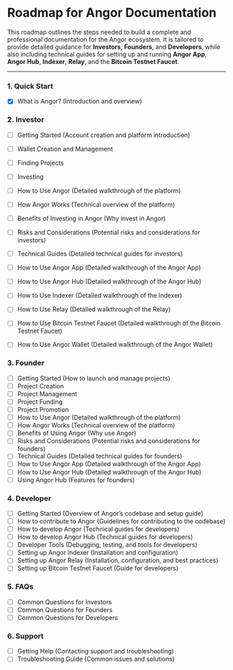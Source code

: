 # Roadmap for Angor Documentation

This roadmap outlines the steps needed to build a complete and professional documentation for the Angor ecosystem. It is tailored to provide detailed guidance for **Investors**, **Founders**, and **Developers**, while also including technical guides for setting up and running **Angor App**, **Angor Hub**, **Indexer**, **Relay**, and the **Bitcoin Testnet Faucet**.

---

### 1. **Quick Start**
- [X] What is Angor? (Introduction and overview)

### 2. **Investor**
- [ ] Getting Started (Account creation and platform introduction)
- [ ] Wallet Creation and Management
- [ ] Finding Projects 
- [ ] Investing 
- [ ] How to Use Angor (Detailed walkthrough of the platform)
- [ ] How Angor Works (Technical overview of the platform)
- [ ] Benefits of Investing in Angor (Why invest in Angor)
- [ ] Risks and Considerations (Potential risks and considerations for investors)
- [ ] Technical Guides (Detailed technical guides for investors)
- [ ] How to Use Angor App (Detailed walkthrough of the Angor App)
- [ ] How to Use Angor Hub (Detailed walkthrough of the Angor Hub)
- [ ] How to Use Indexer (Detailed walkthrough of the Indexer)
- [ ] How to Use Relay (Detailed walkthrough of the Relay)
- [ ] How to Use Bitcoin Testnet Faucet (Detailed walkthrough of the Bitcoin Testnet
  Faucet)
- [ ] How to Use Angor Wallet (Detailed walkthrough of the Angor Wallet)


### 3. **Founder**
- [ ] Getting Started (How to launch and manage projects)
- [ ] Project Creation
- [ ] Project Management
- [ ] Project Funding
- [ ] Project Promotion
- [ ] How to Use Angor (Detailed walkthrough of the platform)
- [ ] How Angor Works (Technical overview of the platform)
- [ ] Benefits of Using Angor (Why use Angor)
- [ ] Risks and Considerations (Potential risks and considerations for founders)
- [ ] Technical Guides (Detailed technical guides for founders)
- [ ] How to Use Angor App (Detailed walkthrough of the Angor App)
- [ ] How to Use Angor Hub (Detailed walkthrough of the Angor Hub)
- [ ] Using Angor Hub (Features for founders)

### 4. **Developer**
- [ ] Getting Started (Overview of Angor’s codebase and setup guide)
- [ ] How to contribute to Angor (Guidelines for contributing to the codebase)
- [ ] How to develop Angor (Technical guides for developers)
- [ ] How to develop Angor Hub (Technical guides for developers)
- [ ] Developer Tools (Debugging, testing, and tools for developers)
- [ ] Setting up Angor Indexer (Installation and configuration)
- [ ] Setting up Angor Relay (Installation, configuration, and best practices)
- [ ] Setting up Bitcoin Testnet Faucet (Guide for developers)

### 5. **FAQs**
- [ ] Common Questions for Investors
- [ ] Common Questions for Founders
- [ ] Common Questions for Developers

### 6. **Support**
- [ ] Getting Help (Contacting support and troubleshooting)
- [ ] Troubleshooting Guide (Common issues and solutions)
